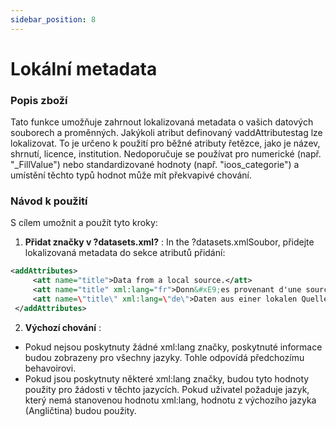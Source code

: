 ```yaml
---
sidebar_position: 8
---
```

# Lokální metadata

### Popis zboží
Tato funkce umožňuje zahrnout lokalizovaná metadata o vašich datových souborech a proměnných. Jakýkoli atribut definovaný vaddAttributestag lze lokalizovat. To je určeno k použití pro běžné atributy řetězce, jako je název, shrnutí, licence, institution. Nedoporučuje se používat pro numerické (např. "_FillValue") nebo standardizované hodnoty (např. "ioos_categorie") a umístění těchto typů hodnot může mít překvapivé chování.

### Návod k použití
S cílem umožnit a použít tyto kroky:

1.  **Přidat značky v ?datasets.xml?** :
In the ?datasets.xmlSoubor, přidejte lokalizovaná metadata do sekce atributů přidání:
   ```xml
   <addAttributes>
        <att name="title">Data from a local source.</att>
        <att name="title" xml:lang="fr">Donn&#xE9;es provenant d'une source locale.</att>
        <att name=\"title\" xml:lang=\"de\">Daten aus einer lokalen Quelle.</att>
    </addAttributes>
   ```

2.  **Výchozí chování** :
   - Pokud nejsou poskytnuty žádné xml:lang značky, poskytnuté informace budou zobrazeny pro všechny jazyky. Tohle odpovídá předchozímu behavoirovi.
   - Pokud jsou poskytnuty některé xml:lang značky, budou tyto hodnoty použity pro žádosti v těchto jazycích. Pokud uživatel požaduje jazyk, který nemá stanovenou hodnotu xml:lang, hodnotu z výchozího jazyka (Angličtina) budou použity.
